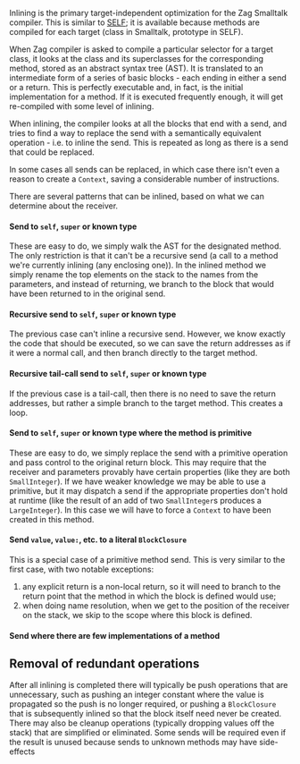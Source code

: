 Inlining is the primary target-independent optimization for the Zag Smalltalk compiler. This is similar to [SELF](papers-others/An_Efficient_Implementation_of_SELF_a_Dy.pdf); it is available because methods are compiled for each target (class in Smalltalk, prototype in SELF).

When Zag compiler is asked to compile a particular selector for a target class, it looks at the class and its superclasses for the corresponding method, stored as an abstract syntax tree (AST). It is translated to an intermediate form of a series of basic blocks - each ending in either a send or a return. This is perfectly executable and, in fact, is the initial implementation for a method. If it is executed frequently enough, it will get re-compiled with some level of inlining.

When inlining, the compiler looks at all the blocks that end with a send, and tries to find a way to replace the send with a semantically equivalent operation - i.e. to inline the send. This is repeated as long as there is a send that could be replaced.

In some cases all sends can be replaced, in which case there isn't even a reason to create a `Context`, saving a considerable number of instructions.

There are several patterns that can be inlined, based on what we can determine about the receiver.
#### Send to `self`, `super` or known type
These are easy to do, we simply walk the AST for the designated method. The only restriction is that it can't be a recursive send (a call to a method we're currently inlining (any enclosing one)). In the inlined method we simply rename the top elements on the stack to the names from the parameters, and instead of returning, we branch to the block that would have been returned to in the original send.
#### Recursive send to `self`, `super` or known type
The previous case can't inline a recursive send. However, we know exactly the code that should be executed, so we can save the return addresses as if it were a normal call, and then branch directly to the target method.
#### Recursive tail-call send to `self`, `super` or known type
If the previous case is a tail-call, then there is no need to save the return addresses, but rather a simple branch to the target method. This creates a loop.
#### Send to `self`, `super` or known type where the method is primitive
These are easy to do, we simply replace the send with a primitive operation and pass control to the original return block. This may require that the receiver and parameters provably have certain properties (like they are both `SmallInteger`). If we have weaker knowledge we may be able to use a primitive, but it may dispatch a send if the appropriate properties don't hold at runtime (like the result of an add of two `SmallInteger`s produces a `LargeInteger`). In this case we will have to force a `Context` to have been created in this method.
#### Send `value`, `value:`, etc. to a literal `BlockClosure`
This is a special case of a primitive method send. This is very similar to the first case, with two notable exceptions:
1. any explicit return is a non-local return, so it will need to branch to the return point that the method in which the block is defined would use;
2. when doing name resolution, when we get to the position of the receiver on the stack, we skip to the scope where this block is defined.
#### Send where there are few implementations of a method


## Removal of redundant operations
After all inlining is completed there will typically be push operations that are unnecessary, such as pushing an integer constant where the value is propagated so the push is no longer required, or pushing a `BlockClosure` that is subsequently inlined so that the block itself need never be created. There may also be cleanup operations (typically dropping values off the stack) that are simplified or eliminated. Some sends will be required even if the result is unused because sends to unknown methods may have side-effects